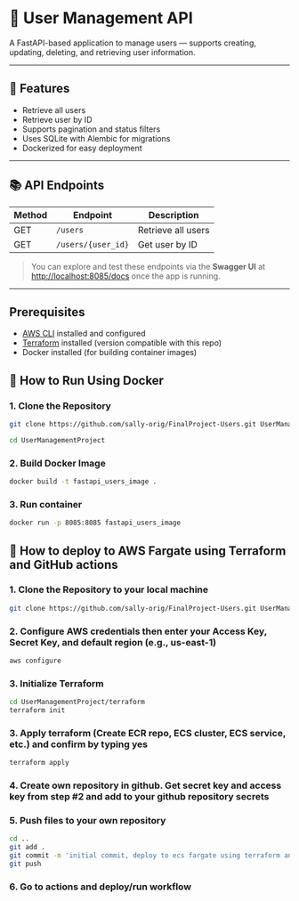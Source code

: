 # 👥 User Management API

A FastAPI-based application to manage users — supports creating, updating, deleting, and retrieving user information.

---

## 🚀 Features

- Retrieve all users
- Retrieve user by ID
- Supports pagination and status filters
- Uses SQLite with Alembic for migrations
- Dockerized for easy deployment

---

## 📚 API Endpoints

| Method | Endpoint           | Description              |
|--------|--------------------|--------------------------|
| GET    | `/users`           | Retrieve all users       |
| GET    | `/users/{user_id}` | Get user by ID           |

> You can explore and test these endpoints via the **Swagger UI** at [http://localhost:8085/docs](http://localhost:8085/docs) once the app is running.

---

## Prerequisites

- [AWS CLI](https://aws.amazon.com/cli/) installed and configured
- [Terraform](https://www.terraform.io/downloads.html) installed (version compatible with this repo)
- Docker installed (for building container images)

## 🐳 How to Run Using Docker

### 1. Clone the Repository

```bash
git clone https://github.com/sally-orig/FinalProject-Users.git UserManagementProject

cd UserManagementProject
```

### 2. Build Docker Image

```bash
docker build -t fastapi_users_image .
```

### 3. Run container

```bash
docker run -p 8085:8085 fastapi_users_image
```

## 🐳 How to deploy to AWS Fargate using Terraform and GitHub actions

### 1. Clone the Repository to your local machine

```bash
git clone https://github.com/sally-orig/FinalProject-Users.git UserManagementProject
```

### 2. Configure AWS credentials then enter your Access Key, Secret Key, and default region (e.g., us-east-1)

```bash
aws configure
```

### 3. Initialize Terraform

```bash
cd UserManagementProject/terraform
terraform init
```

### 3. Apply terraform (Create ECR repo, ECS cluster, ECS service, etc.) and confirm by typing yes

```bash
terraform apply
```

### 4. Create own repository in github. Get secret key and access key from step #2 and add to your github repository secrets

### 5. Push files to your own repository

```bash
cd ..
git add .
git commit -m 'initial commit, deploy to ecs fargate using terraform and github actions'
git push
```

### 6. Go to actions and deploy/run workflow
